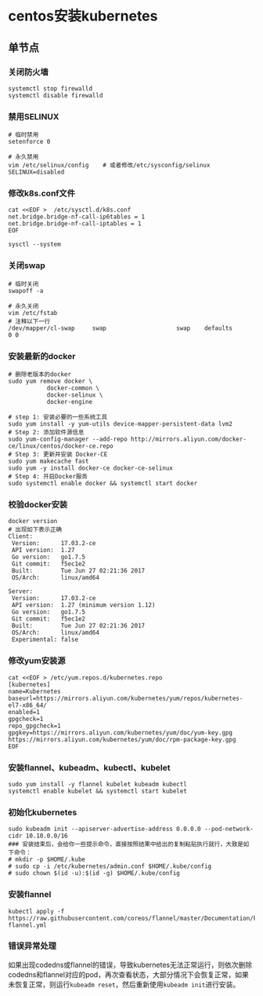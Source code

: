 # centos安装kubernetes

## 单节点
### 关闭防火墙

```shell
systemctl stop firewalld
systemctl disable firewalld
```

### 禁用SELINUX

```shell
# 临时禁用
setenforce 0

# 永久禁用 
vim /etc/selinux/config    # 或者修改/etc/sysconfig/selinux
SELINUX=disabled
```

### 修改k8s.conf文件

```shell
cat <<EOF >  /etc/sysctl.d/k8s.conf
net.bridge.bridge-nf-call-ip6tables = 1
net.bridge.bridge-nf-call-iptables = 1
EOF

sysctl --system
```

### 关闭swap

```shell
# 临时关闭
swapoff -a

# 永久关闭
vim /etc/fstab
# 注释以下一行
/dev/mapper/cl-swap     swap                    swap    defaults        0 0
```

### 安装最新的docker

```shell
# 删除老版本的docker
sudo yum remove docker \
           docker-common \
           docker-selinux \
           docker-engine

# step 1: 安装必要的一些系统工具
sudo yum install -y yum-utils device-mapper-persistent-data lvm2
# Step 2: 添加软件源信息
sudo yum-config-manager --add-repo http://mirrors.aliyun.com/docker-ce/linux/centos/docker-ce.repo
# Step 3: 更新并安装 Docker-CE
sudo yum makecache fast
sudo yum -y install docker-ce docker-ce-selinux
# Step 4: 开启Docker服务
sudo systemctl enable docker && systemctl start docker
```

### 校验docker安装

```shell
docker version
# 出现如下表示正确
Client:
 Version:      17.03.2-ce
 API version:  1.27
 Go version:   go1.7.5
 Git commit:   f5ec1e2
 Built:        Tue Jun 27 02:21:36 2017
 OS/Arch:      linux/amd64

Server:
 Version:      17.03.2-ce
 API version:  1.27 (minimum version 1.12)
 Go version:   go1.7.5
 Git commit:   f5ec1e2
 Built:        Tue Jun 27 02:21:36 2017
 OS/Arch:      linux/amd64
 Experimental: false
```

### 修改yum安装源

```shell
cat <<EOF > /etc/yum.repos.d/kubernetes.repo
[kubernetes]
name=Kubernetes
baseurl=https://mirrors.aliyun.com/kubernetes/yum/repos/kubernetes-el7-x86_64/
enabled=1
gpgcheck=1
repo_gpgcheck=1
gpgkey=https://mirrors.aliyun.com/kubernetes/yum/doc/yum-key.gpg https://mirrors.aliyun.com/kubernetes/yum/doc/rpm-package-key.gpg
EOF
```

### 安装flannel、kubeadm、kubectl、kubelet

```shell
sudo yum install -y flannel kubelet kubeadm kubectl
systemctl enable kubelet && systemctl start kubelet
```

### 初始化kubernetes

```shell
sudo kubeadm init --apiserver-advertise-address 0.0.0.0 --pod-network-cidr 10.10.0.0/16
### 安装结束后，会给你一些提示命令，直接按照结果中给出的复制粘贴执行就行，大致是如下命令：
# mkdir -p $HOME/.kube
# sudo cp -i /etc/kubernetes/admin.conf $HOME/.kube/config
# sudo chown $(id -u):$(id -g) $HOME/.kube/config
```

### 安装flannel

```shell
kubectl apply -f https://raw.githubusercontent.com/coreos/flannel/master/Documentation/kube-flannel.yml
```

### 错误异常处理

如果出现codedns或flannel的错误，导致kubernetes无法正常运行，则依次删除codedns和flannel对应的pod，再次查看状态，大部分情况下会恢复正常，如果未恢复正常，则运行`kubeadm reset`，然后重新使用`kubeadm init`进行安装。
